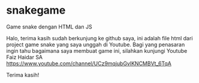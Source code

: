# snakegame
Game snake dengan HTML dan JS

Halo, terima kasih sudah berkunjung ke github saya, ini adalah file html dari project game snake yang saya unggah di Youtube. Bagi yang penasaran ingin tahu bagaimana saya membuat game ini, silahkan kunjungi Youtube Faiz Haidar SA https://www.youtube.com/channel/UCz9mqjubGvlKNCMBVt_6TqA

Terima kasih!
